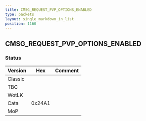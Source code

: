 ```yaml
---
title: CMSG_REQUEST_PVP_OPTIONS_ENABLED
type: packets
layout: single_markdown_in_list
position: 1160
---
```


## CMSG_REQUEST_PVP_OPTIONS_ENABLED

### Status

Version    | Hex        | Comment
---------- | ---------- | ---------- 
Classic    |            |
TBC        |            |
WotLK      |            |
Cata       | 0x24A1     |
MoP        |            |